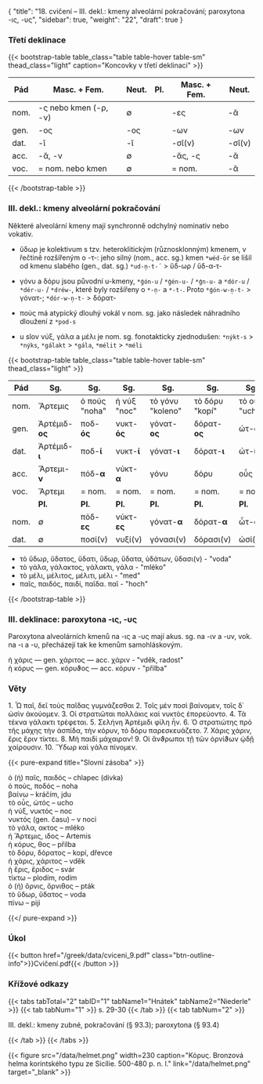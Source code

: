{
"title": "18. cvičení – III. dekl.: kmeny alveolární pokračování; paroxytona -ις, -υς",
    "sidebar": true,
    "weight": "22",
"draft": true
}

### Třetí deklinace

{{< bootstrap-table table_class="table table-hover table-sm" thead_class="light" caption="Koncovky v třetí deklinaci" >}}

| Pád  | Masc. + Fem.          | Neut. | Pl. | Masc. + Fem. | Neut.  |
| ---- | --------------------- | ----- | --- | ------------ | ------ |
| nom. | -ς nebo kmen (-ρ, -ν) | ∅     |     | -ες          | -ᾰ     |
| gen. | -ος                   | -ος   |     | -ων          | -ων    |
| dat. | -ῐ                    | -ῐ    |     | -σῐ(ν)       | -σῐ(ν) |
| acc. | -ᾰ, -ν                | ∅     |     | -ᾰς, -ς      | -ᾰ     |
| voc. | = nom. nebo kmen      | ∅     |     | = nom.       | -ᾰ     |

 {{< /bootstrap-table >}}

### III. dekl.: kmeny alveolární pokračování

Některé alveolární kmeny mají synchronně odchylný nominativ nebo vokativ. 

- ὕδωρ je kolektivum s tzv. heteroklitickým (různosklonným) kmenem, v řečtině rozšířeným o -τ-: jeho silný (nom., acc. sg.)  kmen `*wéd-ōr` se lišil od kmenu slabého (gen., dat. sg.) `*ud-n̩-t-´` > ὕδ-ωρ / ὕδ-α-τ-  

- γόνυ a δόρυ jsou původní u-kmeny, `*ģón-u` / `*ģén-u-` / `*ģn-u-` a `*dór-u` / `*dér-u-` / `*dréw-`, které byly rozšířeny o `*-n̩-` a `*-t-`. Proto `*ģón-w-n̩-t-` > γόνατ-; `*dór-w-n̩-t-` > δόρατ-

- πούς má atypický dlouhý vokál v nom. sg. jako následek náhradního dloužení z `*pod-s`

- u slov νύξ, γάλα a μέλι je nom. sg. fonotakticky zjednodušen: `*nýkt-s` > `*nýks`, `*gálakt` > `*gála`, `*mélit` > `*méli` 

{{< bootstrap-table table_class="table table-hover table-sm" thead_class="light" >}}

| Pád  | Sg.            | Sg.           | Sg.         | Sg.              | Sg.            | Sg.           |
| ---- | -------------- | ------------- | ----------- | ---------------- | -------------- | ------------- |
| nom. | Ἄρτεμις        | ὁ πούς "noha" | ἡ νύξ "noc" | τὸ γόνυ "koleno" | τὸ δόρυ "kopí" | τὸ οὖς "ucho" |
| gen. | Ἀρτέμιδ-**ος** | ποδ-**ός**    | νυκτ-**ός** | γόνατ-**ος**     | δόρατ-**ος**   | ὠτ-**ός**     |
| dat. | Ἀρτέμιδ-**ι**  | ποδ-**ί**     | νυκτ-**ί**  | γόνατ-**ι**      | δόρατ-**ι**    | ὠτ-**ί**      |
| acc. | Ἄρτεμι-**ν**   | πόδ-**α**     | νύκτ-**α**  | γόνυ             | δόρυ           | οὖς           |
| voc. | Ἄρτεμι         | = nom.        | = nom.      | = nom.           | = nom.         | = nom.        |
|      | **Pl.**        | **Pl.**       | **Pl.**     | **Pl.**          | **Pl.**        | **Pl.**       |
| nom. | ∅              | πόδ-**ες**    | νύκτ-**ες** | γόνατ-**α**      | δόρατ-**α**    | ὦτ-**α**      |
| dat. | ∅              | ποσί(ν)       | νυξί(ν)     | γόνασι(ν)        | δόρασι(ν)      | ὠσί(ν)        |

- τὸ ὕδωρ, ὕδατος, ὕδατι, ὕδωρ, ὕδατα, ὑδάτων, ὕδασι(ν) - "voda"
- τὸ γάλα, γάλακτος, γάλακτι, γάλα - "mléko"
- τὸ μέλι, μέλιτος, μέλιτι, μέλι - "med"
- παῖς, παιδός, παιδί, παῖδα. παῖ - "hoch"

{{< /bootstrap-table >}}

### III. deklinace: paroxytona -ις, -υς

Paroxytona alveolárních kmenů na -ις a -υς mají akus. sg. na -ιν a -υv, vok. na -ι a -υ, přecházejí tak ke kmenům samohláskovým.

ἡ χάρις — gen. χάριτος — acc. χάριν - "vděk, radost"  
ἡ κόρυς — gen. κόρυϑος — acc. κόρυν - "přilba"

### Věty

1\. Ὦ παῖ, δεῖ τοὺς παῖδας γυμνάζεσθαι 2. Τοῖς μὲν ποσὶ βαίνομεν, τοῖς δ᾽ ὠσὶν ἀκούομεν. 3. Οἱ στρατιῶται πολλάκις καὶ νυκτὸς ἐπορεύοντο. 4. Τὰ τέκνα γάλακτι τρέφεται. 5. Σελήνη Ἀρτέμιδι φίλη ἦν. 6. Ὁ στρατιώτης πρὸ τῆς μάχης τὴν ἀσπίδα, τὴν κόρυν, τὸ δόρυ παρεσκευάζετο. 7. Χάρις χάριν, ἔρις ἔριν τίκτει. 8. Μὴ παιδὶ μάχαιραν! 9. Οἱ ἄνϑρωποι τῇ τῶν ὀρνίϑων ᾠδῇ χαίρουσιν. 10. Ὕδωρ καὶ γάλα πίνομεν.

{{< pure-expand title="Slovní zásoba" >}}      

ὁ (ἡ) παῖς, παιδός – chlapec (dívka)  
ὁ πούς, ποδός – noha  
βαίνω –  kráčím, jdu  
τὸ οὖς, ὠτός – ucho  
ἡ νύξ, νυκτός – noc  
νυκτός (gen. času) – v noci  
τὸ γάλα, ακτος – mléko  
ἡ Ἄρτεμις, ιδος – Artemis  
ἡ κόρυς, θος – přilba  
τὸ δόρυ, δόρατος – kopí, dřevce  
ἡ χάρις, χάριτος – vděk  
ἡ ἔρις, ἔριδος – svár  
τίκτω – plodím, rodím  
ὁ (ἡ) ὄρνις, ὄρνιθος – pták  
τὸ ὕδωρ, ὕδατος – voda  
πίνω – piji  

{{</ pure-expand >}}

### Úkol

{{< button href="/greek/data/cviceni_9.pdf" class="btn-outline-info">}}Cvičení.pdf{{< /button >}}

### Křížové odkazy

{{< tabs tabTotal="2" tabID="1" tabName1="Hnátek" tabName2="Niederle" >}}
{{< tab tabNum="1" >}}
s. 29-30
{{< /tab >}}
{{< tab tabNum="2" >}}

III. dekl.: kmeny zubné, pokračování (§  93.3); paroxytona (§ 93.4)

{{< /tab >}}
{{< /tabs >}}

{{< figure src="/data/helmet.png" width=230 caption="Κόρυς. Bronzová helma korintského typu ze Sicílie. 500-480 p. n. l." link="/data/helmet.png" target=”_blank” >}}